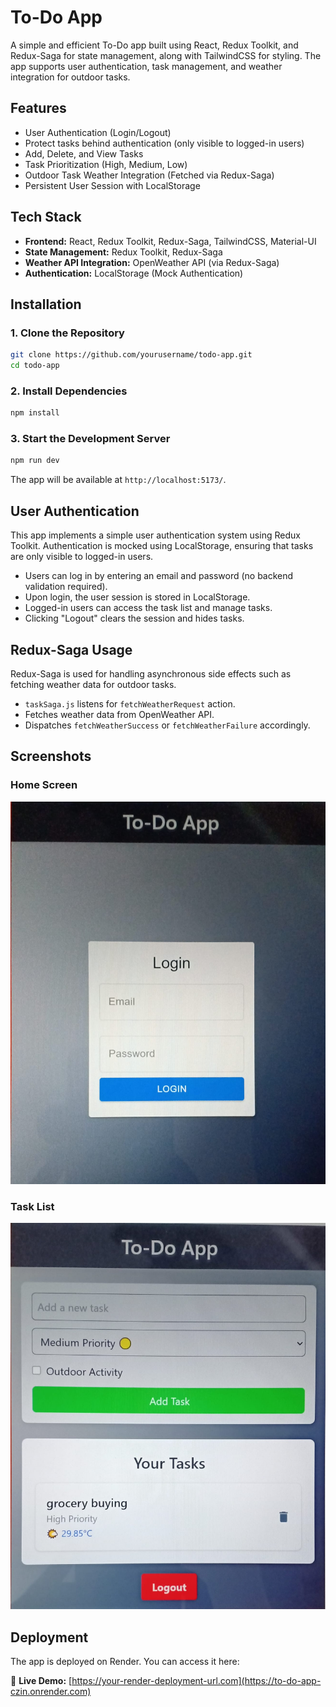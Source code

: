 # To-Do App

A simple and efficient To-Do app built using React, Redux Toolkit, and Redux-Saga for state management, along with TailwindCSS for styling. The app supports user authentication, task management, and weather integration for outdoor tasks.

## Features

- User Authentication (Login/Logout)
- Protect tasks behind authentication (only visible to logged-in users)
- Add, Delete, and View Tasks
- Task Prioritization (High, Medium, Low)
- Outdoor Task Weather Integration (Fetched via Redux-Saga)
- Persistent User Session with LocalStorage

## Tech Stack

- **Frontend:** React, Redux Toolkit, Redux-Saga, TailwindCSS, Material-UI
- **State Management:** Redux Toolkit, Redux-Saga
- **Weather API Integration:** OpenWeather API (via Redux-Saga)
- **Authentication:** LocalStorage (Mock Authentication)

## Installation

### 1. Clone the Repository
```sh
git clone https://github.com/yourusername/todo-app.git
cd todo-app
```

### 2. Install Dependencies
```sh
npm install
```

### 3. Start the Development Server
```sh
npm run dev
```

The app will be available at `http://localhost:5173/`.

## User Authentication

This app implements a simple user authentication system using Redux Toolkit. Authentication is mocked using LocalStorage, ensuring that tasks are only visible to logged-in users.

- Users can log in by entering an email and password (no backend validation required).
- Upon login, the user session is stored in LocalStorage.
- Logged-in users can access the task list and manage tasks.
- Clicking "Logout" clears the session and hides tasks.

## Redux-Saga Usage
Redux-Saga is used for handling asynchronous side effects such as fetching weather data for outdoor tasks.

- `taskSaga.js` listens for `fetchWeatherRequest` action.
- Fetches weather data from OpenWeather API.
- Dispatches `fetchWeatherSuccess` or `fetchWeatherFailure` accordingly.

## Screenshots

### Home Screen
![Home Screen](screenshots/login.jpg)

### Task List
![Task List](screenshots/home.jpg)

## Deployment
The app is deployed on Render. You can access it here:

🔗 **Live Demo:** [https://your-render-deployment-url.com](https://to-do-app-czin.onrender.com)

 
 

